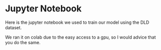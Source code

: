 # Jupyter Notebook

Here is the jupyter notebook we used to train our model using the DLD dataset.

We ran it on colab due to the easy access to a gpu, so I would advice that you do the same.
